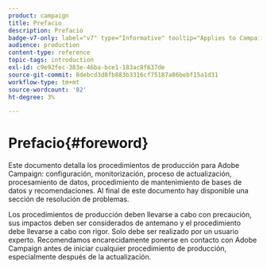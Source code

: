 ```yaml
---
product: campaign
title: Prefacio
description: Prefacio
badge-v7-only: label="v7" type="Informative" tooltip="Applies to Campaign Classic v7 only"
audience: production
content-type: reference
topic-tags: introduction
exl-id: c9e92fec-383e-46ba-bce1-183ac8f637de
source-git-commit: 8debcd3d8fb883b3316cf75187a86bebf15a1d31
workflow-type: tm+mt
source-wordcount: '82'
ht-degree: 3%

---
```


# Prefacio{#foreword}



Este documento detalla los procedimientos de producción para Adobe Campaign: configuración, monitorización, proceso de actualización, procesamiento de datos, procedimiento de mantenimiento de bases de datos y recomendaciones. Al final de este documento hay disponible una sección de resolución de problemas.

Los procedimientos de producción deben llevarse a cabo con precaución, sus impactos deben ser considerados de antemano y el procedimiento debe llevarse a cabo con rigor. Solo debe ser realizado por un usuario experto. Recomendamos encarecidamente ponerse en contacto con Adobe Campaign antes de iniciar cualquier procedimiento de producción, especialmente después de la actualización.
